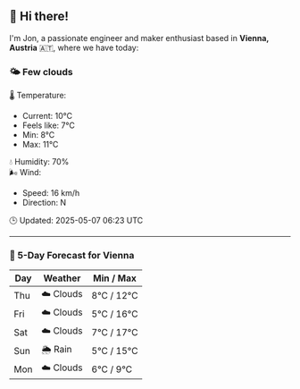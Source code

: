 ## 👋 Hi there!

I'm Jon, a passionate engineer and maker enthusiast based in **Vienna, Austria** 🇦🇹, where we have today:

### 🌤️ Few clouds 

🌡️ Temperature: 
* Current: 10°C
* Feels like: 7°C
* Min: 8°C 
* Max: 11°C  

💧 Humidity: 70%  
🌬️ Wind: 
* Speed: 16 km/h 
* Direction: N  

🕒 Updated: 2025-05-07 06:23 UTC

---

### 📅 5-Day Forecast for Vienna

| Day | Weather | Min / Max |
|-----|---------|------------|
| Thu | ☁️ Clouds | 8°C / 12°C |
| Fri | ☁️ Clouds | 5°C / 16°C |
| Sat | ☁️ Clouds | 7°C / 17°C |
| Sun | 🌦️ Rain | 5°C / 15°C |
| Mon | ☁️ Clouds | 6°C / 9°C |
